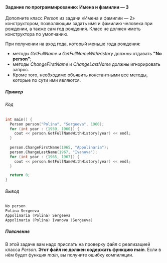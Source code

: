 #### Задание по программированию: Имена и фамилии — 3 ####

Дополните класс *Person* из задачи «Имена и фамилии — 2» конструктором, 
позволяющим задать имя и фамилию человека при рождении, а также сам год рождения. 
Класс не должен иметь конструктора по умолчанию.

При получении на вход года, который меньше года рождения:

* методы *GetFullName* и *GetFullNameWithHistory* должны отдавать **"No person"**;
* методы *ChangeFirstName* и *ChangeLastName* должны игнорировать запрос.
* Кроме того, необходимо объявить константными все методы, которые по сути ими являются.

##### Пример #####
###### Код ######
```objectivec
int main() {
  Person person("Polina", "Sergeeva", 1960);
  for (int year : {1959, 1960}) {
    cout << person.GetFullNameWithHistory(year) << endl;
  }
  
  person.ChangeFirstName(1965, "Appolinaria");
  person.ChangeLastName(1967, "Ivanova");
  for (int year : {1965, 1967}) {
    cout << person.GetFullNameWithHistory(year) << endl;
  }

  return 0;
}
```

###### Вывод ######
```objectivec
No person
Polina Sergeeva
Appolinaria (Polina) Sergeeva
Appolinaria (Polina) Ivanova (Sergeeva)
```

##### Пояснение #####
В этой задаче вам надо прислать на проверку файл с реализацией класса *Person*. **Этот файл не должен содержать функцию main**. Если в нём будет функция *main*, вы получите ошибку компиляции.
